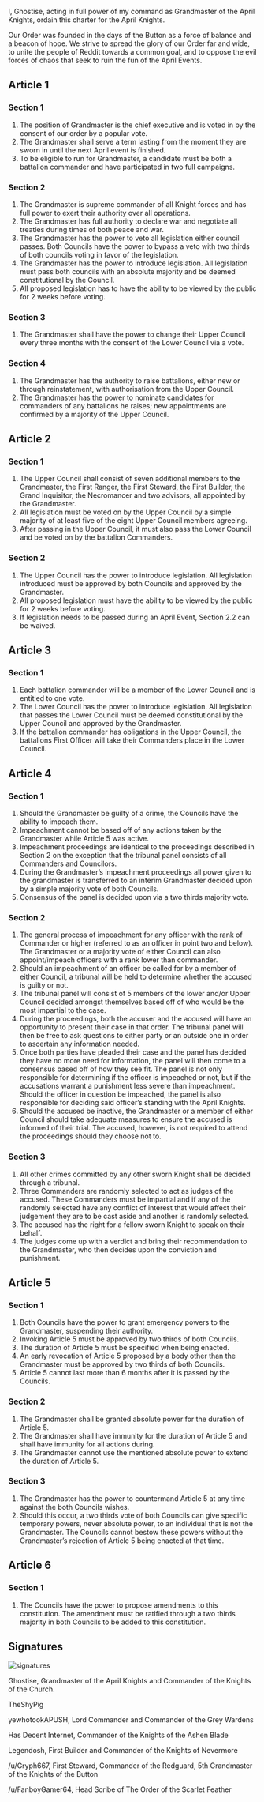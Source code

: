 [Bill number: 6-301]: #
[Author: Ghostise]: #
[Proposed Date: 4/11/2018]: #
[Passed Date: 12/18/2018]: #

I, Ghostise, acting in full power of my command as Grandmaster of the April Knights, ordain this charter for the April Knights.

Our Order was founded in the days of the Button as a force of balance and a beacon of hope. We strive to spread the glory of our Order far and wide, to unite the people of Reddit towards a common goal, and to oppose the evil forces of chaos that seek to ruin the fun of the April Events.

## Article 1

### Section 1
1. The position of Grandmaster is the chief executive and is voted in by the consent of our order by a popular vote.
2. The Grandmaster shall serve a term lasting from the moment they are sworn in until the next April event is finished.
3. To be eligible to run for Grandmaster, a candidate must be both a battalion commander and have participated in two full campaigns.

### Section 2
1. The Grandmaster is supreme commander of all Knight forces and has full power to exert their authority over all operations.
2. The Grandmaster has full authority to declare war and negotiate all treaties during times of both peace and war.
3. The Grandmaster has the power to veto all legislation either council passes. Both Councils have the power to bypass a veto with two thirds of both councils voting in favor of the legislation.
4. The Grandmaster has the power to introduce legislation. All legislation must pass both councils with an absolute majority and be deemed constitutional by the Council.
5. All proposed legislation has to have the ability to be viewed by the public for 2 weeks before voting.

### Section 3
1. The Grandmaster shall have the power to change their Upper Council every three months with the consent of the Lower Council via a vote.

### Section 4
1. The Grandmaster has the authority to raise battalions, either new or through reinstatement, with authorisation from the Upper Council.
2. The Grandmaster has the power to nominate candidates for commanders of any battalions he raises; new appointments are confirmed by a majority of the Upper Council.

## Article 2

### Section 1
1. The Upper Council shall consist of seven additional members to the Grandmaster, the First Ranger, the First Steward, the First Builder, the Grand Inquisitor, the Necromancer and two advisors, all appointed by the Grandmaster.
2. All legislation must be voted on by the Upper Council by a simple majority of at least five of the eight Upper Council members agreeing.
3. After passing in the Upper Council, it must also pass the Lower Council and be voted on by the battalion Commanders.

### Section 2
1. The Upper Council has the power to introduce legislation. All legislation introduced must be approved by both Councils and approved by the Grandmaster.
2. All proposed legislation must have the ability to be viewed by the public for 2 weeks before voting.
3. If legislation needs to be passed during an April Event, Section 2.2 can be waived.

## Article 3

### Section 1
1. Each battalion commander will be a member of the Lower Council and is entitled to one vote.
2. The Lower Council has the power to introduce legislation. All legislation that passes the Lower Council must be deemed constitutional by the Upper Council and approved by the Grandmaster.
3. If the battalion commander has obligations in the Upper Council, the battalions First Officer will take their Commanders place in the Lower Council.

## Article 4

### Section 1
1. Should the Grandmaster be guilty of a crime, the Councils have the ability to impeach them.
2. Impeachment cannot be based off of any actions taken by the Grandmaster while Article 5 was active.
3. Impeachment proceedings are identical to the proceedings described in Section 2 on the exception that the tribunal panel consists of all Commanders and Councilors.
4. During the Grandmaster’s impeachment proceedings all power given to the grandmaster is transferred to an interim Grandmaster decided upon by a simple majority vote of both Councils.
5. Consensus of the panel is decided upon via a two thirds majority vote.

### Section 2
1. The general process of impeachment for any officer with the rank of Commander or higher (referred to as an officer in point two and below). The Grandmaster or a majority vote of either Council can also appoint/impeach officers with a rank lower than commander.
2. Should an impeachment of an officer be called for by a member of either Council, a tribunal will be held to determine whether the accused is guilty or not.
3. The tribunal panel will consist of 5 members of the lower and/or Upper Council decided amongst themselves based off of who would be the most impartial to the case.
4. During the proceedings, both the accuser and the accused will have an opportunity to present their case in that order. The tribunal panel will then be free to ask questions to either party or an outside one in order to ascertain any information needed.
5. Once both parties have pleaded their case and the panel has decided they have no more need for information, the panel will then come to a consensus based off of how they see fit. The panel is not only responsible for determining if the officer is impeached or not, but if the accusations warrant a punishment less severe than impeachment. Should the officer in question be impeached, the panel is also responsible for deciding said officer’s standing with the April Knights.
6. Should the accused be inactive, the Grandmaster or a member of either Council should take adequate measures to ensure the accused is informed of their trial. The accused, however, is not required to attend the proceedings should they choose not to.

### Section 3
1. All other crimes committed by any other sworn Knight shall be decided through a tribunal.
2. Three Commanders are randomly selected to act as judges of the accused. These Commanders must be impartial and if any of the randomly selected have any conflict of interest that would affect their judgement they are to be cast aside and another is randomly selected.
3. The accused has the right for a fellow sworn Knight to speak on their behalf.
4. The judges come up with a verdict and bring their recommendation to the Grandmaster, who then decides upon the conviction and punishment.

## Article 5

### Section 1
1. Both Councils have the power to grant emergency powers to the Grandmaster, suspending their authority.
2. Invoking Article 5 must be approved by two thirds of both Councils.
3. The duration of Article 5 must be specified when being enacted.
4. An early revocation of Article 5 proposed by a body other than the Grandmaster must be approved by two thirds of both Councils.
5. Article 5 cannot last more than 6 months after it is passed by the Councils.

### Section 2
1. The Grandmaster shall be granted absolute power for the duration of Article 5.
2. The Grandmaster shall have immunity for the duration of Article 5 and shall have immunity for all actions during.
3. The Grandmaster cannot use the mentioned absolute power to extend the duration of Article 5.

### Section 3
1. The Grandmaster has the power to countermand Article 5 at any time against the both Councils wishes.
2. Should this occur, a two thirds vote of both Councils can give specific temporary powers, never absolute power, to an individual that is not the Grandmaster. The Councils cannot bestow these powers without the Grandmaster’s rejection of Article 5 being enacted at that time.

## Article 6

### Section 1
1. The Councils have the power to propose amendments to this constitution. The amendment must be ratified through a two thirds majority in both Councils to be added to this constitution.

## Signatures
![signatures](../References/6-301-1.png)

Ghostise, Grandmaster of the April Knights and Commander of the  Knights of the Church.

TheShyPig

yewhotookAPUSH, Lord Commander and Commander of the Grey Wardens

Has Decent Internet, Commander of the Knights of the Ashen Blade

Legendosh, First Builder and Commander of the Knights of Nevermore

/u/Gryph667, First Steward, Commander of the Redguard, 5th Grandmaster of the Knights of the Button

/u/FanboyGamer64, Head Scribe of The Order of the Scarlet Feather
